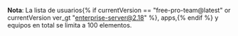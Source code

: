 **Nota**: La lista de usuarios{% if currentVersion == "free-pro-team@latest" or currentVersion ver_gt "enterprise-server@2.18" %}, apps,{% endif %} y equipos en total se limita a 100 elementos.
